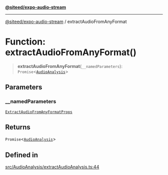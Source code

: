 [**@siteed/expo-audio-stream**](../README.md)

***

[@siteed/expo-audio-stream](../README.md) / extractAudioFromAnyFormat

# Function: extractAudioFromAnyFormat()

> **extractAudioFromAnyFormat**(`__namedParameters`): `Promise`\<[`AudioAnalysis`](../interfaces/AudioAnalysis.md)\>

## Parameters

### \_\_namedParameters

[`ExtractAudioFromAnyFormatProps`](../interfaces/ExtractAudioFromAnyFormatProps.md)

## Returns

`Promise`\<[`AudioAnalysis`](../interfaces/AudioAnalysis.md)\>

## Defined in

[src/AudioAnalysis/extractAudioAnalysis.ts:44](https://github.com/deeeed/expo-audio-stream/blob/cbc3d10661a415811f1fe46cb3acaf63451a9df9/packages/expo-audio-stream/src/AudioAnalysis/extractAudioAnalysis.ts#L44)
